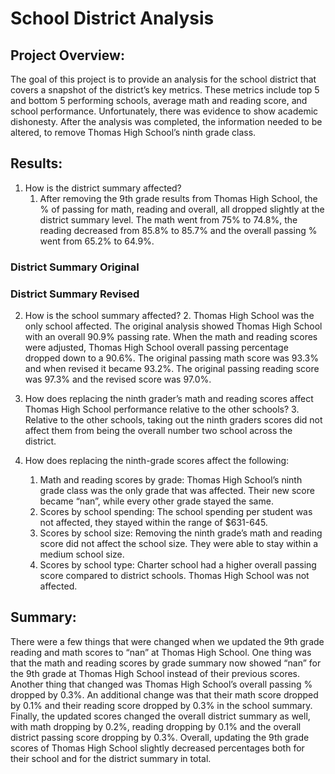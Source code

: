 # School District Analysis

## Project Overview:
The goal of this project is to provide an analysis for the school district that covers a snapshot of the district’s key metrics. These metrics include top 5 and bottom 5 performing schools, average math and reading score, and school performance.  Unfortunately, there was evidence to show academic dishonesty. After the analysis was completed, the information needed to be altered, to remove Thomas High School’s ninth grade class. 
## Results: 

1. How is the district summary affected?
   1. After removing the 9th grade results from Thomas High School, the % of passing for math, reading and overall, all dropped slightly at the district summary level. The math went from 75% to 74.8%, the reading decreased from 85.8% to 85.7% and the overall passing % went from 65.2% to 64.9%.

### District Summary Original 

### District Summary Revised

2. How is the school summary affected?
   2. Thomas High School was the only school affected. The original analysis showed Thomas High School with an overall 90.9% passing rate. When the math and reading scores were adjusted, Thomas High School overall passing percentage dropped down to a 90.6%. The original passing math score was 93.3% and when revised it became 93.2%. The original passing reading score was 97.3% and the revised score was 97.0%. 

3. How does replacing the ninth grader’s math and reading scores affect Thomas High School performance relative to the other schools?
   3. Relative to the other schools, taking out the ninth graders scores did not affect them from being the overall number two school across the district. 

4. How does replacing the ninth-grade scores affect the following:
   1. Math and reading scores by grade: Thomas High School’s ninth grade class was the only grade that was affected. Their new score became “nan”, while every other grade stayed the same. 
   2. Scores by school spending: The school spending per student was not affected, they stayed within the range of $631-645. 
   3. Scores by school size: Removing the ninth grade’s math and reading score did not affect the school size. They were able to stay within a medium school size. 
   4. Scores by school type: Charter school had a higher overall passing score compared to district schools. Thomas High School was not affected. 

## Summary: 
There were a few things that were changed when we updated the 9th grade reading and math scores to “nan” at Thomas High School. One thing was that the math and reading scores by grade summary now showed “nan” for the 9th grade at Thomas High School instead of their previous scores. Another thing that changed was Thomas High School’s overall passing % dropped by 0.3%. An additional change was that their math score dropped by 0.1% and their reading score dropped by 0.3% in the school summary. Finally, the updated scores changed the overall district summary as well, with math dropping by 0.2%, reading dropping by 0.1% and the overall district passing score dropping by 0.3%. Overall, updating the 9th grade scores of Thomas High School slightly decreased percentages both for their school and for the district summary in total. 

